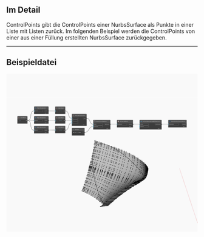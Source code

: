 ## Im Detail
ControlPoints gibt die ControlPoints einer NurbsSurface als Punkte in einer Liste mit Listen zurück. Im folgenden Beispiel werden die ControlPoints von einer aus einer Füllung erstellten NurbsSurface zurückgegeben.
___
## Beispieldatei

![ControlPoints](./Autodesk.DesignScript.Geometry.NurbsSurface.ControlPoints_img.jpg)


